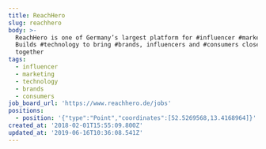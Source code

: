 ```yaml
---
title: ReachHero
slug: reachhero
body: >-
  ReachHero is one of Germany’s largest platform for #influencer #marketing.
  Builds #technology to bring #brands, influencers and #consumers closer
  together
tags:
  - influencer
  - marketing
  - technology
  - brands
  - consumers
job_board_url: 'https://www.reachhero.de/jobs'
positions:
  - position: '{"type":"Point","coordinates":[52.5269568,13.4168964]}'
created_at: '2018-02-01T15:55:09.800Z'
updated_at: '2019-06-16T10:36:08.541Z'
---
```


